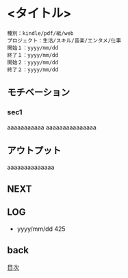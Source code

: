 # <タイトル>

    種別：kindle/pdf/紙/web
    プロジェクト：生活/スキル/音楽/エンタメ/仕事
    開始１：yyyy/mm/dd
    終了１：yyyy/mm/dd
    開始２：yyyy/mm/dd
    終了２：yyyy/mm/dd

## モチベーション

### sec1

aaaaaaaaaaa
aaaaaaaaaaaaaaa

## アウトプット

aaaaaaaaaaaaaa

## NEXT

## LOG

- yyyy/mm/dd 425

## back

[目次](../README.md)

